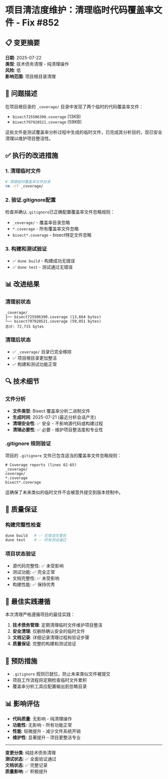 # 项目清洁度维护：清理临时代码覆盖率文件 - Fix #852

## 📋 变更摘要

**日期**: 2025-07-22  
**类型**: 技术债务清理 - 纯清理操作  
**风险**: 低  
**影响范围**: 项目根目录清理

## 🎯 问题描述

在项目根目录的 `_coverage/` 目录中发现了两个临时的代码覆盖率文件：
- `bisect725506390.coverage` (13KB)
- `bisect797920521.coverage` (59KB)

这些文件是测试覆盖率分析过程中生成的临时文件，已完成其分析目的，现已安全清理以维护项目整洁性。

## ✅ 执行的改进措施

### 1. 清理临时文件
```bash
# 清理临时覆盖率文件目录
rm -rf _coverage/
```

### 2. 验证.gitignore配置
检查并确认`.gitignore`已正确配置覆盖率文件忽略规则：
- `_coverage/` - 覆盖率目录忽略
- `*.coverage` - 所有覆盖率文件忽略  
- `bisect*.coverage` - bisect特定文件忽略

### 3. 构建和测试验证
- ✅ `dune build` - 构建成功无错误
- ✅ `dune test` - 测试通过无错误

## 📊 改进结果

### 清理前状态
```
_coverage/
├── bisect725506390.coverage (13,664 bytes)
└── bisect797920521.coverage (59,051 bytes)
总计: 72,715 bytes
```

### 清理后状态
- ✅ `_coverage/` 目录已完全移除
- ✅ 项目根目录更加整洁
- ✅ 构建和测试功能正常

## 🔍 技术细节

### 文件分析
- **文件类型**: Bisect 覆盖率分析二进制文件
- **生成时间**: 2025-07-21 (最近分析会话产生)
- **清理安全性**: ✅ 安全 - 不影响源代码或构建过程
- **清理必要性**: ✅ 必要 - 维护项目整洁度和专业性

### .gitignore 规则验证
项目的 `.gitignore` 文件已包含适当的覆盖率文件忽略规则：
```gitignore
# Coverage reports (lines 62-65)
_coverage/
coverage/
*.coverage
bisect*.coverage
```

这确保了未来类似的临时文件不会被意外提交到版本控制中。

## 🎯 质量保证

### 构建完整性检查
```bash
dune build   # ✅ 无错误无警告
dune test    # ✅ 所有测试通过
```

### 项目状态验证
- 源代码完整性: ✅ 未受影响
- 测试功能: ✅ 完全正常
- 文档完整性: ✅ 未受影响
- 构建性能: ✅ 保持优秀

## 📝 最佳实践遵循

本次清理严格遵循项目的最佳实践：

1. **技术债务管理**: 定期清理临时文件维护项目整洁
2. **安全清理**: 仅删除确认安全的临时文件
3. **文档记录**: 详细记录清理过程和验证步骤
4. **质量保证**: 完整的构建和测试验证

## 🔮 预防措施

- `.gitignore` 规则已就位，防止未来类似文件被提交
- 项目工作流程将定期检查临时文件累积
- 覆盖率分析工具应配置输出到忽略目录

## 📊 影响评估

- **代码质量**: 无影响 - 纯清理操作
- **功能性**: 无影响 - 所有功能正常
- **性能**: 轻微提升 - 减少文件系统开销
- **维护性**: 显著提升 - 项目更整洁专业

---

**变更分类**: 纯技术债务清理  
**测试状态**: ✅ 全面验证通过  
**文档状态**: ✅ 完整记录  
**质量影响**: ✅ 积极提升